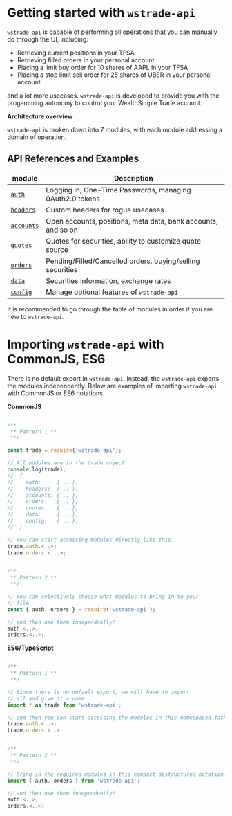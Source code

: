 
Getting started with `wstrade-api`
===

`wstrade-api` is capable of performing all operations that you can manually do through the UI, including:

* Retrieving current positions in your TFSA
* Retrieving filled orders in your personal account
* Placing a limit buy order for 10 shares of AAPL in your TFSA
* Placing a stop limit sell order for 25 shares of UBER in your personal account

and a lot more usecases. `wstrade-api` is developed to provide you with the progamming autonomy to control your WealthSimple Trade account.

**Architecture overview**

`wstrade-api` is broken down into 7 modules, with each module addressing a domain of operation.

## API References and Examples

| module | Description |
|--|--|
| [`auth`](/docs/auth) |  Logging in, One-Time Passwords, managing 0Auth2.0 tokens |
| [`headers`](/docs/headers) |  Custom headers for rogue usecases |
| [`accounts`](/docs/accounts) | Open accounts, positions, meta data, bank accounts, and so on |
| [`quotes`](/docs/quotes) | Quotes for securities, ability to customize quote source |
| [`orders`](/docs/orders) | Pending/Filled/Cancelled orders, buying/selling securities |
| [`data`](/docs/data) | Securities information, exchange rates |
| [`config`](/docs/config) | Manage optional features of `wstrade-api` |

It is recommended to go through the table of modules in order if you are new to `wstrade-api`.

Importing `wstrade-api` with CommonJS, ES6
===
There is no default export in `wstrade-api`. Instead, the `wstrade-api` exports the modules independently. Below are examples of importing `wstrade-api` with CommonJS or ES6 notations.

**CommonJS**
```javascript

/**
 ** Pattern 1 **
 **/

const trade = require('wstrade-api');

// All modules are in the trade object.
console.log(trade);
//  {
//    auth:     { .. },
//    headers:  { .. },
//    accounts: { .. },
//    orders:   { .. },
//    quotes:   { .. },
//    data:     { .. },
//    config:   { .. },
//  }

// You can start accessing modules directly like this.
trade.auth.<..>;
trade.orders.<...>;


/**
 ** Pattern 2 **
 **/

// You can selectively choose what modules to bring in to your
// file.
const { auth, orders } = require('wstrade-api');

// and then use them independently!
auth.<..>;
orders.<..>;
```

**ES6/TypeScript**
```javascript

/**
 ** Pattern 1 **
 **/

// Since there is no default export, we will have to import
// all and give it a name.
import * as trade from 'wstrade-api';

// and then you can start accessing the modules in this namespaced fashion.
trade.auth.<..>;
trade.orders.<..>;


/**
 ** Pattern 2 **
 **/

// Bring in the required modules in this compact destructured notation.
import { auth, orders } from 'wstrade-api';

// and then use them independently!
auth.<..>;
orders.<..>;
```
